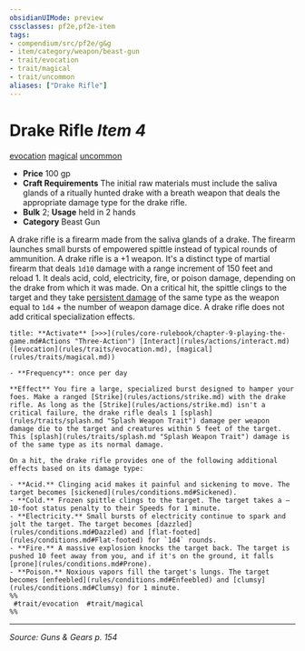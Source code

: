 ```yaml
---
obsidianUIMode: preview
cssclasses: pf2e,pf2e-item
tags:
- compendium/src/pf2e/g&g
- item/category/weapon/beast-gun
- trait/evocation
- trait/magical
- trait/uncommon
aliases: ["Drake Rifle"]
---
```

# Drake Rifle *Item 4*  
[evocation](rules/traits/evocation.md "Evocation School Trait")  [magical](rules/traits/magical.md "Magical Item Trait")  [uncommon](rules/traits/uncommon.md "Uncommon Rarity Trait")  

- **Price** 100 gp
- **Craft Requirements** The initial raw materials must include the saliva glands of a ritually hunted drake with a breath weapon that deals the appropriate damage type for the drake rifle.
- **Bulk** 2; **Usage** held in 2 hands
- **Category** Beast Gun

A drake rifle is a firearm made from the saliva glands of a drake. The firearm launches small bursts of empowered spittle instead of typical rounds of ammunition. A drake rifle is a +1 weapon. It's a distinct type of martial firearm that deals `1d10` damage with a range increment of 150 feet and reload 1. It deals acid, cold, electricity, fire, or poison damage, depending on the drake from which it was made. On a critical hit, the spittle clings to the target and they take [persistent damage](rules/conditions.md#Persistent%20Damage) of the same type as the weapon equal to `1d4` + the number of weapon damage dice. A drake rifle does not add critical specialization effects.

```ad-embed-ability
title: **Activate** [>>>](rules/core-rulebook/chapter-9-playing-the-game.md#Actions "Three-Action") [Interact](rules/actions/interact.md) ([evocation](rules/traits/evocation.md), [magical](rules/traits/magical.md))

- **Frequency**: once per day

**Effect** You fire a large, specialized burst designed to hamper your foes. Make a ranged [Strike](rules/actions/strike.md) with the drake rifle. As long as the [Strike](rules/actions/strike.md) isn't a critical failure, the drake rifle deals 1 [splash](rules/traits/splash.md "Splash Weapon Trait") damage per weapon damage die to the target and creatures within 5 feet of the target. This [splash](rules/traits/splash.md "Splash Weapon Trait") damage is of the same type as its normal damage.

On a hit, the drake rifle provides one of the following additional effects based on its damage type:

- **Acid.** Clinging acid makes it painful and sickening to move. The target becomes [sickened](rules/conditions.md#Sickened).
- **Cold.** Frozen spittle clings to the target. The target takes a –10-foot status penalty to their Speeds for 1 minute.
- **Electricity.** Small bursts of electricity continue to spark and jolt the target. The target becomes [dazzled](rules/conditions.md#Dazzled) and [flat-footed](rules/conditions.md#Flat-footed) for `1d4` rounds.
- **Fire.** A massive explosion knocks the target back. The target is pushed 10 feet away from you, and if it's on the ground, it falls [prone](rules/conditions.md#Prone).
- **Poison.** Noxious vapors fill the target's lungs. The target becomes [enfeebled](rules/conditions.md#Enfeebled) and [clumsy](rules/conditions.md#Clumsy) for 1 minute.  
%%
 #trait/evocation  #trait/magical 
%%
```


---
*Source: Guns & Gears p. 154*